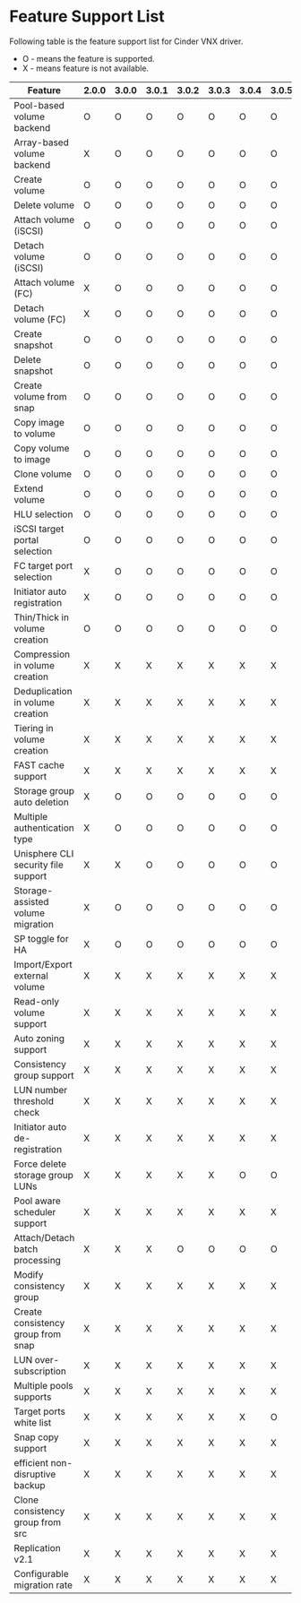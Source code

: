 # Feature Support List

Following table is the feature support list for Cinder VNX driver.

  * O - means the feature is supported.
  * X - means feature is not available.

| Feature                             | 2.0.0 | 3.0.0 | 3.0.1 | 3.0.2 | 3.0.3 | 3.0.4 | 3.0.5 | 4.0.0 | 4.1.0 | 4.2.0 | 5.0.0 | 5.1.0 | 5.2.0 | 5.3.0 | 6.0.0 |7.0.0 |
|-------------------------------------|-------|-------|-------|-------|-------|-------|-------|-------|-------|-------|-------|-------|-------|-------|-------|------|
| Pool-based volume backend           |   O   |   O   |   O   |   O   |   O   |   O   |   O   |   O   |   O   |   O   |   O   |   O   |   O   |   O   |   O   |  O   |
| Array-based volume backend          |   X   |   O   |   O   |   O   |   O   |   O   |   O   |   O   |   O   |   O   |   O   |   O   |   O   |   O   |   O   |  O   |
| Create volume                       |   O   |   O   |   O   |   O   |   O   |   O   |   O   |   O   |   O   |   O   |   O   |   O   |   O   |   O   |   O   |  O   |
| Delete volume                       |   O   |   O   |   O   |   O   |   O   |   O   |   O   |   O   |   O   |   O   |   O   |   O   |   O   |   O   |   O   |  O   |
| Attach volume (iSCSI)               |   O   |   O   |   O   |   O   |   O   |   O   |   O   |   O   |   O   |   O   |   O   |   O   |   O   |   O   |   O   |  O   |
| Detach volume (iSCSI)               |   O   |   O   |   O   |   O   |   O   |   O   |   O   |   O   |   O   |   O   |   O   |   O   |   O   |   O   |   O   |  O   |
| Attach volume (FC)                  |   X   |   O   |   O   |   O   |   O   |   O   |   O   |   O   |   O   |   O   |   O   |   O   |   O   |   O   |   O   |  O   |
| Detach volume (FC)                  |   X   |   O   |   O   |   O   |   O   |   O   |   O   |   O   |   O   |   O   |   O   |   O   |   O   |   O   |   O   |  O   |
| Create snapshot                     |   O   |   O   |   O   |   O   |   O   |   O   |   O   |   O   |   O   |   O   |   O   |   O   |   O   |   O   |   O   |  O   |
| Delete snapshot                     |   O   |   O   |   O   |   O   |   O   |   O   |   O   |   O   |   O   |   O   |   O   |   O   |   O   |   O   |   O   |  O   |
| Create volume from snap             |   O   |   O   |   O   |   O   |   O   |   O   |   O   |   O   |   O   |   O   |   O   |   O   |   O   |   O   |   O   |  O   |
| Copy image to volume                |   O   |   O   |   O   |   O   |   O   |   O   |   O   |   O   |   O   |   O   |   O   |   O   |   O   |   O   |   O   |  O   |
| Copy volume to image                |   O   |   O   |   O   |   O   |   O   |   O   |   O   |   O   |   O   |   O   |   O   |   O   |   O   |   O   |   O   |  O   |
| Clone volume                        |   O   |   O   |   O   |   O   |   O   |   O   |   O   |   O   |   O   |   O   |   O   |   O   |   O   |   O   |   O   |  O   |
| Extend volume                       |   O   |   O   |   O   |   O   |   O   |   O   |   O   |   O   |   O   |   O   |   O   |   O   |   O   |   O   |   O   |  O   |
| HLU selection                       |   O   |   O   |   O   |   O   |   O   |   O   |   O   |   O   |   O   |   O   |   O   |   O   |   O   |   O   |   O   |  O   |
| iSCSI target portal selection       |   O   |   O   |   O   |   O   |   O   |   O   |   O   |   O   |   O   |   O   |   O   |   O   |   O   |   O   |   O   |  O   |
| FC target port selection            |   X   |   O   |   O   |   O   |   O   |   O   |   O   |   O   |   O   |   O   |   O   |   O   |   O   |   O   |   O   |  O   |
| Initiator auto registration         |   X   |   O   |   O   |   O   |   O   |   O   |   O   |   O   |   O   |   O   |   O   |   O   |   O   |   O   |   O   |  O   |
| Thin/Thick in volume creation       |   O   |   O   |   O   |   O   |   O   |   O   |   O   |   O   |   O   |   O   |   O   |   O   |   O   |   O   |   O   |  O   |
| Compression in volume creation      |   X   |   X   |   X   |   X   |   X   |   X   |   X   |   O   |   O   |   O   |   O   |   O   |   O   |   O   |   O   |  O   |
| Deduplication in volume creation    |   X   |   X   |   X   |   X   |   X   |   X   |   X   |   O   |   O   |   O   |   O   |   O   |   O   |   O   |   O   |  O   |
| Tiering in volume creation          |   X   |   X   |   X   |   X   |   X   |   X   |   X   |   O   |   O   |   O   |   O   |   O   |   O   |   O   |   O   |  O   |
| FAST cache support                  |   X   |   X   |   X   |   X   |   X   |   X   |   X   |   O   |   O   |   O   |   O   |   O   |   O   |   O   |   O   |  O   |
| Storage group auto deletion         |   X   |   O   |   O   |   O   |   O   |   O   |   O   |   O   |   O   |   O   |   O   |   O   |   O   |   O   |   O   |  O   |
| Multiple authentication type        |   X   |   O   |   O   |   O   |   O   |   O   |   O   |   O   |   O   |   O   |   O   |   O   |   O   |   O   |   O   |  O   |
| Unisphere CLI security file support |   X   |   X   |   O   |   O   |   O   |   O   |   O   |   O   |   O   |   O   |   O   |   O   |   O   |   O   |   O   |  O   |
| Storage-assisted volume migration   |   X   |   O   |   O   |   O   |   O   |   O   |   O   |   O   |   O   |   O   |   O   |   O   |   O   |   O   |   O   |  O   |
| SP toggle for HA                    |   X   |   O   |   O   |   O   |   O   |   O   |   O   |   O   |   O   |   O   |   O   |   O   |   O   |   O   |   O   |  O   |
| Import/Export external volume       |   X   |   X   |   X   |   X   |   X   |   X   |   X   |   O   |   O   |   O   |   O   |   O   |   O   |   O   |   O   |  O   |
| Read-only volume support            |   X   |   X   |   X   |   X   |   X   |   X   |   X   |   O   |   O   |   O   |   O   |   O   |   O   |   O   |   O   |  O   |
| Auto zoning support                 |   X   |   X   |   X   |   X   |   X   |   X   |   X   |   O   |   O   |   O   |   O   |   O   |   O   |   O   |   O   |  O   |
| Consistency group support           |   X   |   X   |   X   |   X   |   X   |   X   |   X   |   X   |   O   |   O   |   O   |   O   |   O   |   O   |   O   |  O   |
| LUN number threshold check          |   X   |   X   |   X   |   X   |   X   |   X   |   X   |   X   |   X   |   O   |   O   |   O   |   O   |   O   |   O   |  O   |
| Initiator auto de-registration      |   X   |   X   |   X   |   X   |   X   |   X   |   X   |   X   |   X   |   O   |   O   |   O   |   O   |   O   |   O   |  O   |
| Force delete storage group LUNs     |   X   |   X   |   X   |   X   |   X   |   O   |   O   |   X   |   X   |   O   |   O   |   O   |   O   |   O   |   O   |  O   |
| Pool aware scheduler support        |   X   |   X   |   X   |   X   |   X   |   X   |   X   |   X   |   X   |   X   |   X   |   O   |   O   |   O   |   O   |  O   |
| Attach/Detach batch processing      |   X   |   X   |   X   |   O   |   O   |   O   |   O   |   X   |   X   |   O   |   X   |   X   |   X   |   X   |   X   |  X   |
| Modify consistency group            |   X   |   X   |   X   |   X   |   X   |   X   |   X   |   X   |   X   |   X   |   X   |   X   |   O   |   O   |   O   |  O   |
| Create consistency group from snap  |   X   |   X   |   X   |   X   |   X   |   X   |   X   |   X   |   X   |   X   |   X   |   O   |   O   |   O   |   O   |  O   |
| LUN over-subscription               |   X   |   X   |   X   |   X   |   X   |   X   |   X   |   X   |   X   |   X   |   X   |   X   |   X   |   X   |   O   |  O   |
| Multiple pools supports             |   X   |   X   |   X   |   X   |   X   |   X   |   X   |   X   |   X   |   X   |   X   |   X   |   X   |   X   |   O   |  O   |
| Target ports white list             |   X   |   X   |   X   |   X   |   X   |   X   |   O   |   X   |   X   |   X   |   X   |   X   |   X   |   X   |   O   |  O   |
| Snap copy support                   |   X   |   X   |   X   |   X   |   X   |   X   |   X   |   X   |   X   |   X   |   X   |   X   |   X   |   X   |   O   |  O   |
| efficient non-disruptive backup     |   X   |   X   |   X   |   X   |   X   |   X   |   X   |   X   |   X   |   X   |   X   |   X   |   X   |   X   |   O   |  O   |
| Clone consistency group from src    |   X   |   X   |   X   |   X   |   X   |   X   |   X   |   X   |   X   |   X   |   X   |   X   |   X   |   X   |   X   |  O   |
| Replication v2.1                    |   X   |   X   |   X   |   X   |   X   |   X   |   X   |   X   |   X   |   X   |   X   |   X   |   X   |   X   |   X   |  O   |
| Configurable migration rate         |   X   |   X   |   X   |   X   |   X   |   X   |   X   |   X   |   X   |   X   |   X   |   X   |   X   |   X   |   X   |  O   |